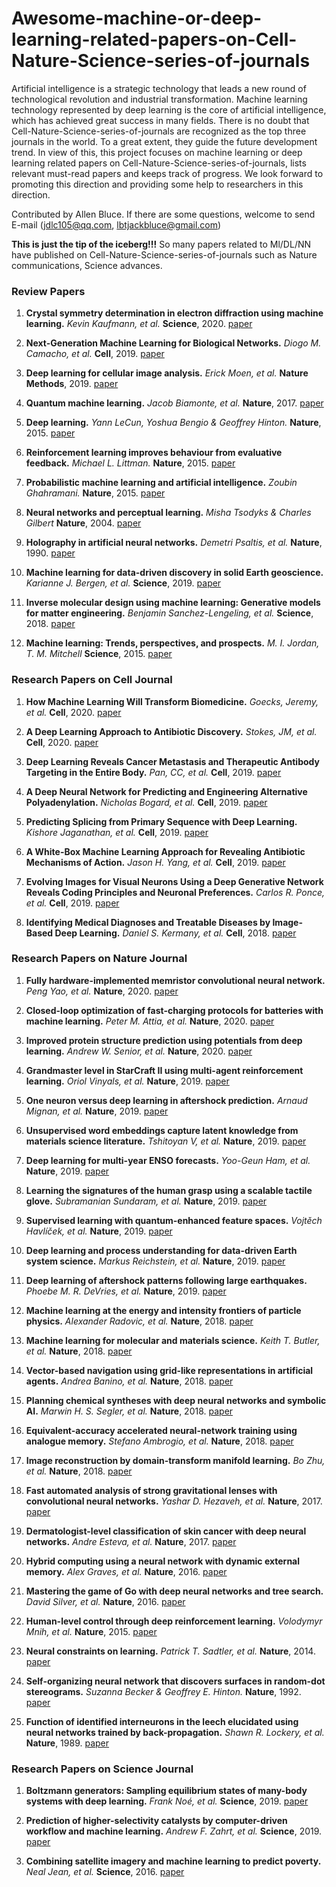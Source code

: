 # Awesome-machine-or-deep-learning-related-papers-on-Cell-Nature-Science-series-of-journals

Artificial intelligence is a strategic technology that leads a new round of technological revolution and industrial transformation. Machine learning technology represented by deep learning is the core of artificial intelligence, which has achieved great success in many fields. There is no doubt that Cell-Nature-Science-series-of-journals are recognized as the top three journals in the world. To a great extent, they guide the future development trend. In view of this, this project focuses on machine learning or deep learning related papers on Cell-Nature-Science-series-of-journals, lists relevant must-read papers and keeps track of progress. We look forward to promoting this direction and providing some help to researchers in this direction.

Contributed by Allen Bluce. If there are some questions, welcome to send E-mail (jdlc105@qq.com, lbtjackbluce@gmail.com)

**This is just the tip of the iceberg!!!** So many papers related to Ml/DL/NN have published on Cell-Nature-Science-series-of-journals such as Nature communications, Science advances. 


### Review Papers

1. **Crystal symmetry determination in electron diffraction using machine learning.** *Kevin Kaufmann, et al.* **Science**, 2020. [paper](https://science.sciencemag.org/content/367/6477/564)

1. **Next-Generation Machine Learning for Biological Networks.** *Diogo M. Camacho, et al.* **Cell**, 2019. [paper](https://www.sciencedirect.com/science/article/pii/S0092867418305920)

1. **Deep learning for cellular image analysis.** *Erick Moen, et al.* **Nature Methods**, 2019. [paper](https://www.nature.com/articles/s41592-019-0403-1)

1. **Quantum machine learning.** *Jacob Biamonte, et al.* **Nature**, 2017. [paper](https://www.nature.com/articles/nature23474)

1. **Deep learning.** *Yann LeCun, Yoshua Bengio & Geoffrey Hinton.* **Nature**, 2015. [paper](https://www.nature.com/articles/nature14539)

1. **Reinforcement learning improves behaviour from evaluative feedback.** *Michael L. Littman.* **Nature**, 2015. [paper](https://www.nature.com/articles/nature14540)

1. **Probabilistic machine learning and artificial intelligence.** *Zoubin Ghahramani.* **Nature**, 2015. [paper](https://www.nature.com/articles/nature14541)

1. **Neural networks and perceptual learning.** *Misha Tsodyks & Charles Gilbert* **Nature**, 2004. [paper](https://www.nature.com/articles/nature03013)

1. **Holography in artificial neural networks.** *Demetri Psaltis, et al.* **Nature**, 1990. [paper](https://www.nature.com/articles/343325a0)

1. **Machine learning for data-driven discovery in solid Earth geoscience.** *Karianne J. Bergen, et al.* **Science**, 2019. [paper](https://science.sciencemag.org/content/363/6433/eaau0323)

1. **Inverse molecular design using machine learning: Generative models for matter engineering.** *Benjamin Sanchez-Lengeling, et al.* **Science**, 2018. [paper](https://science.sciencemag.org/content/361/6400/360)

1. **Machine learning: Trends, perspectives, and prospects.** *M. I. Jordan, T. M. Mitchell* **Science**, 2015. [paper](https://science.sciencemag.org/content/349/6245/255)


### Research Papers on Cell Journal

1. **How Machine Learning Will Transform Biomedicine.** *Goecks, Jeremy, et al.* **Cell**, 2020. [paper](https://www-sciencedirect-com.ermg.femh.org.tw:8443/science/article/abs/pii/S0092867420302841)

1. **A Deep Learning Approach to Antibiotic Discovery.** *Stokes, JM, et al.* **Cell**, 2020. [paper](https://www.cell.com/cell/pdf/S0092-8674(20)30102-1.pdf)
1. **Deep Learning Reveals Cancer Metastasis and Therapeutic Antibody Targeting in the Entire Body.** *Pan, CC, et al.* **Cell**, 2019. [paper](https://www.biorxiv.org/content/biorxiv/early/2019/02/05/541862.full.pdf)

1. **A Deep Neural Network for Predicting and Engineering Alternative Polyadenylation.** *Nicholas Bogard, et al.* **Cell**, 2019. [paper](https://www.sciencedirect.com/science/article/pii/S0092867419304982)

1. **Predicting Splicing from Primary Sequence with Deep Learning.** *Kishore Jaganathan, et al.* **Cell**, 2019. [paper](https://www.sciencedirect.com/science/article/pii/S0092867418316295)

1. **A White-Box Machine Learning Approach for Revealing Antibiotic Mechanisms of Action.** *Jason H. Yang, et al.* **Cell**, 2019. [paper](https://www.sciencedirect.com/science/article/pii/S0092867419304027)

1. **Evolving Images for Visual Neurons Using a Deep Generative Network Reveals Coding Principles and Neuronal Preferences.** *Carlos R. Ponce, et al.* **Cell**, 2019. [paper](https://www.sciencedirect.com/science/article/pii/S0092867419303915)

1. **Identifying Medical Diagnoses and Treatable Diseases by Image-Based Deep Learning.** *Daniel S. Kermany, et al.* **Cell**, 2018. [paper](https://www.sciencedirect.com/science/article/pii/S0092867418301545)


### Research Papers on Nature Journal

1. **Fully hardware-implemented memristor convolutional neural network.** *Peng Yao, et al.* **Nature**, 2020. [paper](https://nature.m7h.net/articles/s41586-020-1942-4)

1. **Closed-loop optimization of fast-charging protocols for batteries with machine learning.** *Peter M. Attia, et al.* **Nature**, 2020. [paper](https://nature.m7h.net/articles/s41586-020-1994-5)

1. **Improved protein structure prediction using potentials from deep learning.** *Andrew W. Senior, et al.* **Nature**, 2020. [paper](https://nature.m7h.net/articles/s41586-019-1923-7)

1. **Grandmaster level in StarCraft II using multi-agent reinforcement learning.** *Oriol Vinyals, et al.* **Nature**, 2019. [paper](https://www.nature.com/articles/s41586-019-1724-z)

1. **One neuron versus deep learning in aftershock prediction.** *Arnaud Mignan, et al.* **Nature**, 2019. [paper](https://www.nature.com/articles/s41586-019-1582-8)

1. **Unsupervised word embeddings capture latent knowledge from materials science literature.** *Tshitoyan V, et al.* **Nature**, 2019. [paper](https://www_nature.xilesou.top/articles/s41586-019-1335-8)

1. **Deep learning for multi-year ENSO forecasts.** *Yoo-Geun Ham, et al.* **Nature**, 2019. [paper](https://www.nature.com/articles/s41586-019-1559-7)

1. **Learning the signatures of the human grasp using a scalable tactile glove.** *Subramanian Sundaram, et al.* **Nature**, 2019. [paper](https://www.nature.com/articles/s41586-019-1234-z)

1. **Supervised learning with quantum-enhanced feature spaces.** *Vojtěch Havlíček, et al.* **Nature**, 2019. [paper](https://www.nature.com/articles/s41586-019-0980-2)

1. **Deep learning and process understanding for data-driven Earth system science.** *Markus Reichstein, et al.* **Nature**, 2019. [paper](https://www.nature.com/articles/s41586-019-0912-1)

1. **Deep learning of aftershock patterns following large earthquakes.** *Phoebe M. R. DeVries, et al.* **Nature**, 2019. [paper](https://www.nature.com/articles/s41586-018-0438-y)

1. **Machine learning at the energy and intensity frontiers of particle physics.** *Alexander Radovic, et al.* **Nature**, 2018. [paper](https://www.nature.com/articles/s41586-018-0361-2)

1. **Machine learning for molecular and materials science.** *Keith T. Butler, et al.* **Nature**, 2018. [paper](https://www.nature.com/articles/s41586-018-0337-2)

1. **Vector-based navigation using grid-like representations in artificial agents.** *Andrea Banino, et al.* **Nature**, 2018. [paper](https://www.nature.com/articles/s41586-018-0102-6)

1. **Planning chemical syntheses with deep neural networks and symbolic AI.** *Marwin H. S. Segler, et al.* **Nature**, 2018. [paper](https://www.nature.com/articles/nature25978)

1. **Equivalent-accuracy accelerated neural-network training using analogue memory.** *Stefano Ambrogio, et al.* **Nature**, 2018. [paper](https://www.nature.com/articles/s41586-018-0180-5)

1. **Image reconstruction by domain-transform manifold learning.** *Bo Zhu, et al.* **Nature**, 2018. [paper](https://www.nature.com/articles/nature25988)

1. **Fast automated analysis of strong gravitational lenses with convolutional neural networks.** *Yashar D. Hezaveh, et al.* **Nature**, 2017. [paper](https://www.nature.com/articles/nature23463)

1. **Dermatologist-level classification of skin cancer with deep neural networks.** *Andre Esteva, et al.* **Nature**, 2017. [paper](https://www.nature.com/articles/nature21056)

1. **Hybrid computing using a neural network with dynamic external memory.** *Alex Graves, et al.* **Nature**, 2016. [paper](https://www.nature.com/articles/nature20101)

1. **Mastering the game of Go with deep neural networks and tree search.** *David Silver, et al.* **Nature**, 2016. [paper](https://www.nature.com/articles/nature16961)

1. **Human-level control through deep reinforcement learning.** *Volodymyr Mnih, et al.* **Nature**, 2015. [paper](https://www.nature.com/articles/nature14236)

1. **Neural constraints on learning.** *Patrick T. Sadtler, et al.* **Nature**, 2014. [paper](https://www.nature.com/articles/nature13665)

1. **Self-organizing neural network that discovers surfaces in random-dot stereograms.** *Suzanna Becker & Geoffrey E. Hinton.* **Nature**, 1992. [paper](https://www.nature.com/articles/355161a0)

1. **Function of identified interneurons in the leech elucidated using neural networks trained by back-propagation.** *Shawn R. Lockery, et al.* **Nature**, 1989. [paper](https://www.nature.com/articles/340468a0)

### Research Papers on Science Journal

1. **Boltzmann generators: Sampling equilibrium states of many-body systems with deep learning.** *Frank Noé, et al.* **Science**, 2019. [paper](https://science.sciencemag.org/content/365/6457/eaaw1147)

1. **Prediction of higher-selectivity catalysts by computer-driven workflow and machine learning.** *Andrew F. Zahrt, et al.* **Science**, 2019. [paper](https://science.sciencemag.org/content/363/6424/eaau5631)

1. **Combining satellite imagery and machine learning to predict poverty.** *Neal Jean, et al.* **Science**, 2016. [paper](https://science.sciencemag.org/content/353/6301/790)











































